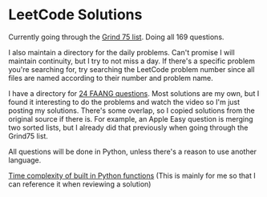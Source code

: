 # LeetCode Solutions

Currently going through the [Grind 75 list](https://www.techinterviewhandbook.org/grind75?weeks=26&hours=40). Doing all 169 questions.

I also maintain a directory for the daily problems. Can't promise I will maintain continuity, but I try to not miss a day. If there's a specific problem you're searching for, try searching the LeetCode problem number since all files are named according to their number and problem name.

I have a directory for [24 FAANG questions](https://www.youtube.com/watch?v=4uJFdTEDpds). Most solutions are my own, but I found it interesting to do the problems and watch the video so I'm just posting my solutions. There's some overlap, so I copied solutions from the original source if there is. For example, an Apple Easy question is merging two sorted lists, but I already did that previously when going through the Grind75 list.

All questions will be done in Python, unless there's a reason to use another language.

[Time complexity of built in Python functions](https://wiki.python.org/moin/TimeComplexity) (This is mainly for me so that I can reference it when reviewing a solution) 
